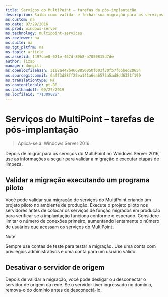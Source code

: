 ```yaml
---
title: Serviços do MultiPoint – tarefas de pós-implantação
description: Saiba como validar e fechar sua migração para os serviços do MultiPoint
ms.custom: na
ms.date: 07/29/2016
ms.prod: windows-server
ms.technology: multipoint-services
ms.reviewer: na
ms.suite: na
ms.tgt_pltfrm: na
ms.topic: article
ms.assetid: 1497cae0-071e-467d-89b8-a7050815d7de
author: lizap
manager: dongill
ms.openlocfilehash: 3102a442b4668856050f603f30f57f6bbed20654
ms.sourcegitcommit: 6aff3d88ff22ea141a6ea6572a5ad8dd6321f199
ms.translationtype: MT
ms.contentlocale: pt-BR
ms.lasthandoff: 09/27/2019
ms.locfileid: "71389022"
---
```

# <a name="multipoint-services---post-migration-tasks"></a>Serviços do MultiPoint – tarefas de pós-implantação

>Aplica-se a: Windows Server 2016

Depois de migrar para os serviços do MultiPoint no Windows Server 2016, use as informações a seguir para validar a migração e executar etapas de limpeza.

## <a name="validate-the-migration-by-running-a-pilot-program"></a>Validar a migração executando um programa piloto

Você pode validar sua migração de serviços do MultiPoint criando um projeto piloto no ambiente de produção. Execute o projeto piloto nos servidores antes de colocar os serviços de função migrados em produção para verificar se a implantação funciona conforme o esperado. Considere limitar o número de conexões primeiro, aumentando lentamente o número de usuários que acessam os serviços do MultiPoint.

> [!NOTE] 
> Sempre use contas de teste para testar a migração. Use uma conta com privilégios administrativos e uma conta para um usuário válido.

## <a name="retire-the-source-server"></a>Desativar o servidor de origem
Depois de validar a migração, você pode desligar ou desconectar o servidor de origem da rede. Se o servidor tiver ingressado no domínio, remova-o do domínio antes de desconectá-lo.

